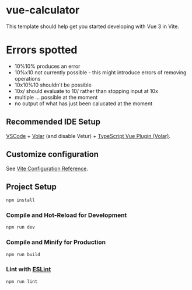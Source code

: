 # vue-calculator

This template should help get you started developing with Vue 3 in Vite.

# Errors spotted

- 10%10% produces an error
- 10%x10 not currently possible - this might introduce errors of removing operations
- 10x10%10 shouldn't be possible
- 10x/ should evaluate to 10/ rather than stopping input at 10x
- multiple ... possible at the moment
- no output of what has just been calucated at the moment

## Recommended IDE Setup

[VSCode](https://code.visualstudio.com/) + [Volar](https://marketplace.visualstudio.com/items?itemName=Vue.volar) (and disable Vetur) + [TypeScript Vue Plugin (Volar)](https://marketplace.visualstudio.com/items?itemName=Vue.vscode-typescript-vue-plugin).

## Customize configuration

See [Vite Configuration Reference](https://vitejs.dev/config/).

## Project Setup

```sh
npm install
```

### Compile and Hot-Reload for Development

```sh
npm run dev
```

### Compile and Minify for Production

```sh
npm run build
```

### Lint with [ESLint](https://eslint.org/)

```sh
npm run lint
```
